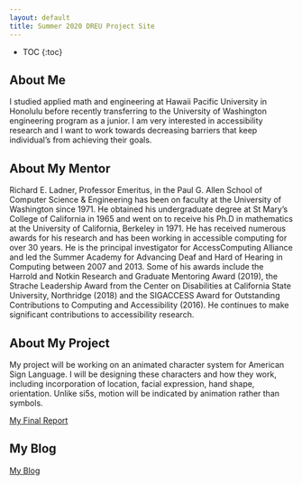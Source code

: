 ```yaml
---
layout: default
title: Summer 2020 DREU Project Site
---
```


* TOC
{:toc}

## About Me

I studied applied math and engineering at Hawaii Pacific University in Honolulu before recently transferring to the University of Washington engineering program as a junior. I am very interested in accessibility research and I want to work towards decreasing barriers that keep individual’s from achieving their goals. 

## About My Mentor

Richard E. Ladner, Professor Emeritus, in the Paul G. Allen School of Computer Science & Engineering has been on faculty at the University of Washington since 1971. He obtained his undergraduate degree at St Mary’s College of California in 1965 and went on to receive his Ph.D in mathematics at the University of California, Berkeley in 1971. He has received numerous awards for his research and has been working in accessible computing for over 30 years. He is the principal investigator for AccessComputing Alliance and led the Summer Academy for Advancing Deaf and Hard of Hearing in Computing between 2007 and 2013. Some of his awards include the Harrold and Notkin Research and Graduate Mentoring Award (2019), the Strache Leadership Award from the Center on Disabilities at California State University, Northridge (2018) and the SIGACCESS Award for Outstanding Contributions to Computing and Accessibility (2016). He continues to make significant contributions to accessibility research. 

## About My Project

My project will be working on an animated character system for American Sign Language. I will be designing these characters and how they work, including incorporation of location, facial expression, hand shape, orientation. Unlike si5s, motion will be indicated by animation rather than symbols.

[My Final Report](files/finalreport.pdf)

## My Blog

[My Blog](blog.html)
